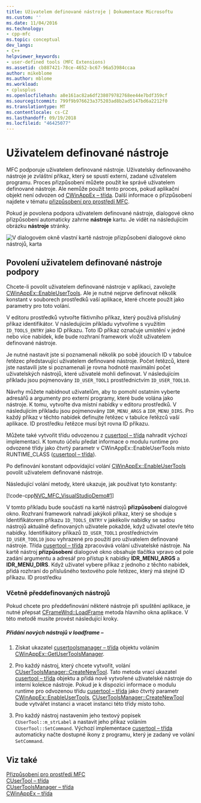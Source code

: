 ```yaml
---
title: Uživatelem definované nástroje | Dokumentace Microsoftu
ms.custom: ''
ms.date: 11/04/2016
ms.technology:
- cpp-mfc
ms.topic: conceptual
dev_langs:
- C++
helpviewer_keywords:
- user-defined tools (MFC Extensions)
ms.assetid: cb887421-78ce-4652-bc67-96a53984ccaa
author: mikeblome
ms.author: mblome
ms.workload:
- cplusplus
ms.openlocfilehash: a8e161ac82a6df238079782768ee44e7bdf359cf
ms.sourcegitcommit: 799f9b976623a375203ad8b2ad5147bd6a2212f0
ms.translationtype: MT
ms.contentlocale: cs-CZ
ms.lasthandoff: 09/19/2018
ms.locfileid: "46425077"
---
```

# <a name="user-defined-tools"></a>Uživatelem definované nástroje

MFC podporuje uživatelem definované nástroje. Uživatelsky definovaného nástroje je zvláštní příkaz, který se spustí externí, zadané uživatelem programu. Proces přizpůsobení můžete použít ke správě uživatelem definované nástroje. Ale nemůže použít tento proces, pokud aplikační objekt není odvozen od [CWinAppEx – třída](../mfc/reference/cwinappex-class.md). Další informace o přizpůsobení najdete v tématu [přizpůsobení pro prostředí MFC](../mfc/customization-for-mfc.md).

Pokud je povolena podpora uživatelem definované nástroje, dialogové okno přizpůsobení automaticky zahrne **nástroje** kartu. Je vidět na následujícím obrázku **nástroje** stránky.

![V dialogovém okně vlastní kartě nástroje](../mfc/media/custdialogboxtoolstab.png "custdialogboxtoolstab") přizpůsobení dialogové okno nástrojů, karta

## <a name="enabling-user-defined-tools-support"></a>Povolení uživatelem definované nástroje podpory

Chcete-li povolit uživatelem definované nástroje v aplikaci, zavolejte [CWinAppEx::EnableUserTools](../mfc/reference/cwinappex-class.md#enableusertools). Ale je nutné nejprve definovat několik konstant v souborech prostředků vaší aplikace, které chcete použít jako parametry pro toto volání.

V editoru prostředků vytvořte fiktivního příkaz, který používá příslušný příkaz identifikátor. V následujícím příkladu vytvoříme s využitím `ID_TOOLS_ENTRY` jako ID příkazu. Toto ID příkaz označuje umístění v jedné nebo více nabídek, kde bude rozhraní framework vložit uživatelem definované nástroje.

Je nutné nastavit jste si poznamenali několik po sobě jdoucích ID v tabulce řetězec představující uživatelem definované nástroje. Počet řetězců, které jste nastavili jste si poznamenali je rovna hodnotě maximální počet uživatelských nástrojů, které uživatelé mohli definovat. V následujícím příkladu jsou pojmenovány `ID_USER_TOOL1` prostřednictvím `ID_USER_TOOL10`.

Návrhy můžete nabídnout uživatelům, aby to pomohl ostatním vyberte adresářů a argumenty pro externí programy, které bude volána jako nástroje. K tomu, vytvořte dva místní nabídky v editoru prostředků. V následujícím příkladu jsou pojmenovány `IDR_MENU_ARGS` a `IDR_MENU_DIRS`. Pro každý příkaz v těchto nabídek definujte řetězec v tabulce řetězců vaší aplikace. ID prostředku řetězce musí být rovna ID příkazu.

Můžete také vytvořit třídu odvozenou z [cusertool – třída](../mfc/reference/cusertool-class.md) nahradit výchozí implementaci. K tomuto účelu předat informace o modulu runtime pro odvozené třídy jako čtvrtý parametr v CWinAppEx::EnableUserTools místo RUNTIME_CLASS ([cusertool – třída](../mfc/reference/cusertool-class.md)).

Po definování konstant odpovídající volání [CWinAppEx::EnableUserTools](../mfc/reference/cwinappex-class.md#enableusertools) povolit uživatelem definované nástroje.

Následující volání metody, které ukazuje, jak používat tyto konstanty:

[!code-cpp[NVC_MFC_VisualStudioDemo#1](../mfc/codesnippet/cpp/user-defined-tools_1.cpp)]

V tomto příkladu bude součástí na kartě nástrojů **přizpůsobení** dialogové okno. Rozhraní framework nahradí jakýkoli příkaz, který se shoduje s Identifikátorem příkazu `ID_TOOLS_ENTRY` v jakékoliv nabídky se sadou nástrojů aktuálně definovaných uživatele pokaždé, když uživatel otevře této nabídky. Identifikátory příkazů `ID_USER_TOOL1` prostřednictvím `ID_USER_TOOL10` jsou vyhrazené pro použití pro uživatelem definované nástroje. Třída [cusertool – třída](../mfc/reference/cusertool-class.md) zpracovává volání uživatelské nástroje. Na kartě nástroj **přizpůsobení** dialogové okno obsahuje tlačítka vpravo od pole zadání argumentu a adresář pro přístup k nabídky **IDR_MENU_ARGS** a **IDR_MENU_DIRS**. Když uživatel vybere příkaz z jednoho z těchto nabídek, přidá rozhraní do příslušného textového pole řetězec, který má stejné ID příkazu. ID prostředku

### <a name="including-predefined-tools"></a>Včetně předdefinovaných nástrojů

Pokud chcete pro předdefinování některé nástroje při spuštění aplikace, je nutné přepsat [CFrameWnd::LoadFrame](../mfc/reference/cframewnd-class.md#loadframe) metoda hlavního okna aplikace. V této metodě musíte provést následující kroky.

##### <a name="to-add-new-tools-in-loadframe"></a>Přidání nových nástrojů v loadframe –

1. Získat ukazatel [cusertoolsmanager – třída](../mfc/reference/cusertoolsmanager-class.md) objektu voláním [CWinAppEx::GetUserToolsManager](../mfc/reference/cwinappex-class.md#getusertoolsmanager).

1. Pro každý nástroj, který chcete vytvořit, volání [CUserToolsManager::CreateNewTool](../mfc/reference/cusertoolsmanager-class.md#createnewtool). Tato metoda vrací ukazatel [cusertool – třída](../mfc/reference/cusertool-class.md) objektu a přidá nově vytvořené uživatelské nástroje do interní kolekce nástroje. Pokud je k dispozici informace o modulu runtime pro odvozenou třídu [cusertool – třída](../mfc/reference/cusertool-class.md) jako čtvrtý parametr [CWinAppEx::EnableUserTools](../mfc/reference/cwinappex-class.md#enableusertools), [CUserToolsManager::CreateNewTool](../mfc/reference/cusertoolsmanager-class.md#createnewtool) bude vytvářet instanci a vracet instanci této třídy místo toho.

1. Pro každý nástroj nastavením jeho textový popisek `CUserTool::m_strLabel` a nastavit jeho příkaz voláním `CUserTool::SetCommand`. Výchozí implementace [cusertool – třída](../mfc/reference/cusertool-class.md) automaticky načte dostupné ikony z programu, který je zadaný ve volání `SetCommand`.

## <a name="see-also"></a>Viz také

[Přizpůsobení pro prostředí MFC](../mfc/customization-for-mfc.md)<br/>
[CUserTool – třída](../mfc/reference/cusertool-class.md)<br/>
[CUserToolsManager – třída](../mfc/reference/cusertoolsmanager-class.md)<br/>
[CWinAppEx – třída](../mfc/reference/cwinappex-class.md)




